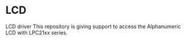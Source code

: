 # LCD
LCD driver 
This repository is giving support to access the Alphanumeric LCD with LPC21xx series.
